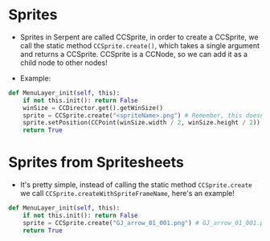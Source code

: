 # Sprites
- Sprites in Serpent are called CCSprite, in order to create a CCSprite, we call the static method `CCSprite.create()`, which takes a single argument and returns a CCSprite. CCSprite is a CCNode, so we can add it as a child node to other nodes!

- Example:
```python
def MenuLayer_init(self, this):
    if not this.init(): return False
    winSize = CCDirector.get().getWinSize()
    sprite = CCSprite.create("<spriteName>.png") # Remember, this doesn't get sprites from spritesheets, we need a different method for that!
    sprite.setPosition(CCPoint(winSize.width / 2, winSize.height / 2)) # Place the sprite in the middle of the screen.
    return True
```

# Sprites from Spritesheets

- It's pretty simple, instead of calling the static method `CCSprite.create` we call `CCSprite.createWithSpriteFrameName`, here's an example!

```python
def MenuLayer_init(self, this):
    if not this.init(): return False
    sprite = CCSprite.create("GJ_arrow_01_001.png") # GJ_arrow_01_001.png is a sprite from the GJ_gamesheet_03.png spritesheet, though it does not matter!
    return True
```